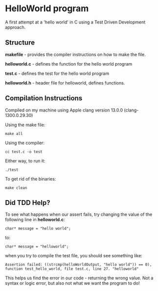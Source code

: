 # HelloWorld program

A first attempt at a 'hello world' in C using a Test Driven Development approach. 

## Structure
**makefile** 		- provides the compiler instructions on how to make the file. 

**helloworld.c**	- defines the function for the hello world program

**test.c** 			- defines the test for the hello world program

**helloworld.h** 	- header file for helloworld, defines functions. 


## Compilation Instructions

Compiled on my machine using Apple clang version 13.0.0 (clang-1300.0.29.30)

Using the make file: 

	make all

Using the compiler:

	cc test.c -o test 

Either way, to run it: 

	./test

To get rid of the binaries: 

	make clean

## Did TDD Help?

To see what happens when our assert fails, try changing the value of the following line in **helloworld.c**: 

	char* message = "hello world";

to: 

	char* message = "helloworld";

when you try to compile the test file, you should see something like: 

	Assertion failed: ((strcmp(helloWorldOutput, "hello world")) == 0), function test_hello_world, file test.c, line 27. "helloworld"

This helps us find the error in our code - returning the wrong value. Not a syntax or logic error, but also not what we want the program to do!
